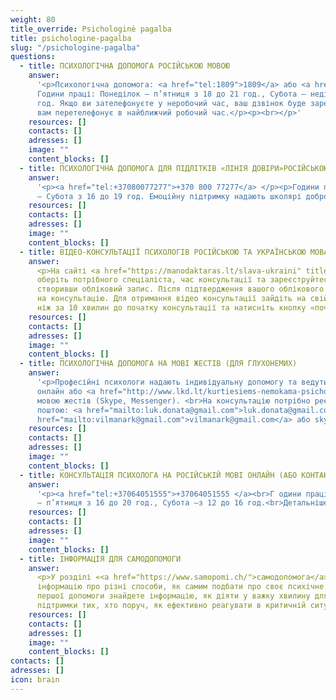 ```yaml
---
weight: 80
title_override: Psichologinė pagalba
title: psichologine-pagalba
slug: "/psichologine-pagalba"
questions:
  - title: ПСИХОЛОГІЧНА ДОПОМОГА РОСІЙСЬКОЮ МОВОЮ
    answer:
      '<p>Психологічна допомога: <a href="tel:1809">1809</a> або <a href="tel:+37066465792">+37066465792</a>
      Години праці: Понеділок – п’ятниця з 18 до 21 год., Субота – неділя з 12 до 15
      год. Якщо ви зателефонуєте у неробочий час, ваш дзвінок буде зареєстровано. Консультант
      вам перетелефонує в найближчий робочий час.</p><p><br></p>'
    resources: []
    contacts: []
    adresses: []
    image: ""
    content_blocks: []
  - title: ПСИХОЛОГІЧНА ДОПОМОГА ДЛЯ ПІДЛІТКІВ «ЛІНІЯ ДОВІРИ»РОСІЙСЬКОЮ МОВОЮ
    answer:
      '<p><a href="tel:+37080077277">+370 800 77277</a> </p><p>Години праці: Понеділок
      – Субота з 16 до 19 год. Емоційну підтримку надають школярі добровольці.</p><p><br></p>'
    resources: []
    contacts: []
    adresses: []
    image: ""
    content_blocks: []
  - title: ВІДЕО-КОНСУЛЬТАЦІЇ ПСИХОЛОГІВ РОСІЙСЬКОЮ ТА УКРАЇНСЬКОЮ МОВАМИ
    answer:
      <p>На сайті <a href="https://manodaktaras.lt/slava-ukraini" title="https://manodaktaras.lt/slava-ukraini">https://manodaktaras.lt/slava-ukraini</a>
      оберіть потрібного спеціаліста, час консультації та зареєструйтесь в системі,
      створивши обліковий запис. Після підтвердження вашого облікового запису чекайте
      на консультацію. Для отримання відео консультації зайдіть на свій акаунт не раніше
      ніж за 10 хвилин до початку консультації та натисніть кнопку «почати відео-консультацію»</p>
    resources: []
    contacts: []
    adresses: []
    image: ""
    content_blocks: []
  - title: ПСИХОЛОГІЧНА ДОПОМОГА НА МОВІ ЖЕСТІВ (ДЛЯ ГЛУХОНЕМИХ)
    answer:
      '<p>Професійні психологи надають індивідуальну допомогу та ведуть групи
      онлайн або <a href="http://www.lkd.lt/kurtiesiems-nemokama-psichologine-pagalba-gestu-kalba">контактно</a>
      мовою жестів (Skype, Messenger). <br>На консультацію потрібно реєструватися електронною
      поштою: <a href="mailto:luk.donata@gmail.com">luk.donata@gmail.com</a> або <a
      href="mailto:vilmanark@gmail.com">vilmanark@gmail.com</a> або skype: LKD.psichologas</p>'
    resources: []
    contacts: []
    adresses: []
    image: ""
    content_blocks: []
  - title: КОНСУЛЬТАЦІЯ ПСИХОЛОГА НА РОСІЙСЬКІЙ МОВІ ОНЛАЙН (АБО КОНТАКТНО)
    answer:
      '<p><a href="tel:+37064051555">+37064051555 </a><br>Г одини праці: Понеділок
      – п’ятниця з 16 до 20 год., Субота –з 12 до 16 год.<br>Детальніше за <a href="https://krizesiveikimas.lt/paslaugos/konsultacii-psihologa">посиланням</a>.</p>'
    resources: []
    contacts: []
    adresses: []
    image: ""
    content_blocks: []
  - title: ІНФОРМАЦІЯ ДЛЯ САМОДОПОМОГИ
    answer:
      <p>У розділі «<a href="https://www.samopomi.ch/">самодопомога</a>» ви знайдете
      інформацію про різні способи, як самим подбати про своє психічне здоров’я.У розділі
      першої допомоги знайдете інформацію, як діяти у важку хвилину для себе або для
      підтримки тих, хто поруч, як ефективно реагувати в критичній ситуації.</p>
    resources: []
    contacts: []
    adresses: []
    image: ""
    content_blocks: []
contacts: []
adresses: []
icon: brain
---
```

